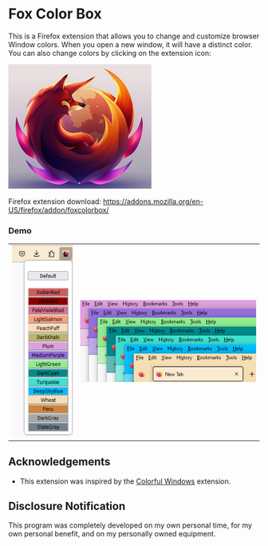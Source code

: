 # Fox Color Box

This is a Firefox extension that allows you to change and customize browser Window colors.
When you open a new window, it will have a distinct color.  You can also change colors by
clicking on the extension icon:

![fox color box](foxcolorbox.png)

Firefox extension download: https://addons.mozilla.org/en-US/firefox/addon/foxcolorbox/

### Demo

|                |                |
|----------------|----------------|
| ![](fcb-2.png) | ![](fcb-1.png) |

## Acknowledgements
* This extension was inspired by the [Colorful Windows](https://github.com/DaveDuck321/Colorful-window-theme) extension.

## Disclosure Notification

This program was completely developed on my own personal time, for my own personal benefit, and on my personally owned equipment.
